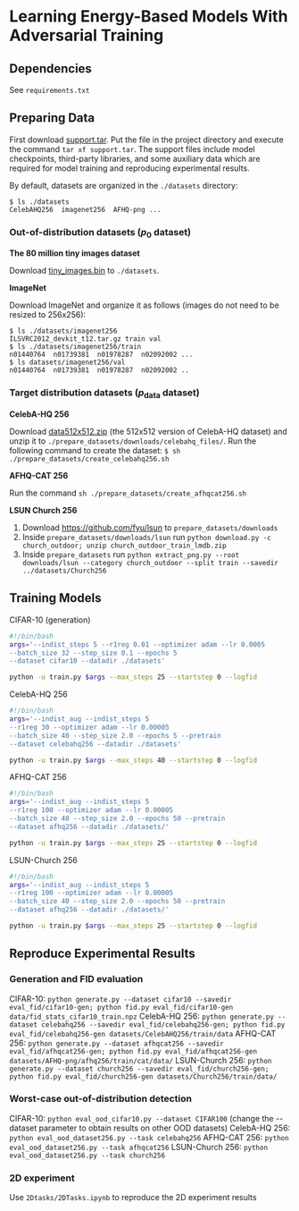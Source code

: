 # Learning Energy-Based Models With Adversarial Training

## Dependencies

See `requirements.txt`

## Preparing Data

First download [support.tar](https://github-share.s3.amazonaws.com/support.tar). Put the file in the project directory and execute the command `tar xf support.tar`.
The support files include model checkpoints, third-party libraries, and some auxiliary data which are required for model training and reproducing experimental results.

By default, datasets are organized in the `./datasets` directory:

```
$ ls ./datasets
CelebAHQ256  imagenet256  AFHQ-png ...
```

### Out-of-distribution datasets ($p_0$ dataset)

**The 80 million tiny images dataset**

Download [tiny_images.bin](http://www.archive.org/download/80-million-tiny-images-2-of-2/tiny_images.bin) to `./datasets`.

**ImageNet**

Download ImageNet and organize it as follows (images do not need to be resized to 256x256):

```
$ ls ./datasets/imagenet256
ILSVRC2012_devkit_t12.tar.gz train val
$ ls ./datasets/imagenet256/train
n01440764  n01739381  n01978287  n02092002 ...
$ ls datasets/imagenet256/val
n01440764  n01739381  n01978287  n02092002 .. 
```
### Target distribution datasets ($p_\textrm{data}$ dataset)

**CelebA-HQ 256**

Download [data512x512.zip](https://drive.google.com/drive/folders/11Vz0fqHS2rXDb5pprgTjpD7S2BAJhi1P) (the 512x512 version of CelebA-HQ dataset) and unzip it to `./prepare_datasets/downloads/celebahq_files/`. Run the following command to create the dataset: `$ sh ./prepare_datasets/create_celebahq256.sh`

**AFHQ-CAT 256**

Run the command `sh ./prepare_datasets/create_afhqcat256.sh`

**LSUN Church 256**
1. Download https://github.com/fyu/lsun to `prepare_datasets/downloads`
2. Inside `prepare_datasets/downloads/lsun` run `python download.py -c church_outdoor; unzip church_outdoor_train_lmdb.zip` 
3. Inside `prepare_datasets` run `python extract_png.py --root downloads/lsun --category church_outdoor --split train --savedir ../datasets/Church256`



## Training Models

CIFAR-10 (generation)
```bash
#!/bin/bash
args='--indist_steps 5 --r1reg 0.01 --optimizer adam --lr 0.0005
--batch_size 32 --step_size 0.1 --epochs 5
--dataset cifar10 --datadir ./datasets'

python -u train.py $args --max_steps 25 --startstep 0 --logfid
```

CelebA-HQ 256
```bash
#!/bin/bash
args='--indist_aug --indist_steps 5
--r1reg 30 --optimizer adam --lr 0.00005
--batch_size 40 --step_size 2.0 --epochs 5 --pretrain
--dataset celebahq256 --datadir ./datasets'

python -u train.py $args --max_steps 40 --startstep 0 --logfid
```

AFHQ-CAT 256
```bash
#!/bin/bash
args='--indist_aug --indist_steps 5
--r1reg 100 --optimizer adam --lr 0.00005
--batch_size 40 --step_size 2.0 --epochs 50 --pretrain
--dataset afhq256 --datadir ./datasets/'

python -u train.py $args --max_steps 25 --startstep 0 --logfid
```

LSUN-Church 256
```bash
#!/bin/bash
args='--indist_aug --indist_steps 5
--r1reg 100 --optimizer adam --lr 0.00005
--batch_size 40 --step_size 2.0 --epochs 50 --pretrain
--dataset afhq256 --datadir ./datasets/'

python -u train.py $args --max_steps 25 --startstep 0 --logfid
```


## Reproduce Experimental Results

### Generation and FID evaluation
CIFAR-10: `python generate.py --dataset cifar10 --savedir eval_fid/cifar10-gen; python fid.py eval_fid/cifar10-gen data/fid_stats_cifar10_train.npz`
CelebA-HQ 256: `python generate.py --dataset celebahq256 --savedir eval_fid/celebahq256-gen; python fid.py eval_fid/celebahq256-gen datasets/CelebAHQ256/train/data`
AFHQ-CAT 256: `python generate.py --dataset afhqcat256 --savedir eval_fid/afhqcat256-gen; python fid.py eval_fid/afhqcat256-gen datasets/AFHQ-png/afhq256/train/cat/data/`
LSUN-Church 256: `python generate.py --dataset church256 --savedir eval_fid/church256-gen; python fid.py eval_fid/church256-gen datasets/Church256/train/data/`

### Worst-case out-of-distribution detection

CIFAR-10: `python eval_ood_cifar10.py --dataset CIFAR100` (change the --dataset parameter to obtain results on other OOD datasets)
CelebA-HQ 256: `python eval_ood_dataset256.py --task celebahq256`
AFHQ-CAT 256: `python eval_ood_dataset256.py --task afhqcat256`
LSUN-Church 256: `python eval_ood_dataset256.py --task church256`


### 2D experiment
Use `2Dtasks/2DTasks.ipynb` to reproduce the 2D experiment results
